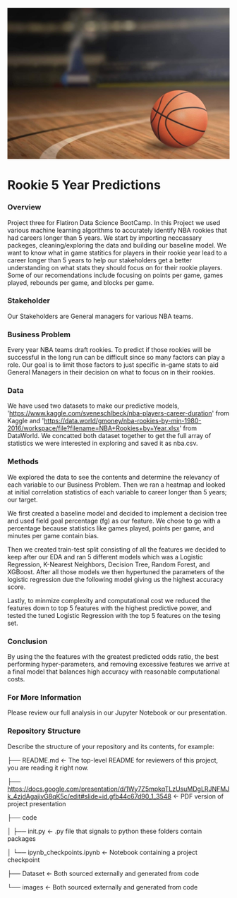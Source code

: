 ![bball_bg](./images/bball_bg.jpg)

# Rookie 5 Year Predictions


###  Overview
Project three for Flatiron Data Science BootCamp. In this Project we used various machine learning algorithms to accurately identify NBA rookies that had careers longer than 5 years. We start by importing neccassary packeges, cleaning/exploring the data and building our baseline model. We want to know what in game statitics for players in their rookie year lead to a career longer than 5 years to help our stakeholders get a better understanding on what stats they should focus on for their rookie players. Some of our recomendations include focusing on points per game, games played, rebounds per game, and blocks per game.

### Stakeholder
Our Stakeholders are General managers for various NBA teams.

### Business Problem
Every year NBA teams draft rookies. To predict if those rookies will be successful in the long run can be difficult since so many factors can play a role. Our goal is to limit those factors to just specific in-game stats to aid General Managers in their decision on what to focus on in their rookies.

### Data
We have used two datasets to make our predictive models, 'https://www.kaggle.com/sveneschlbeck/nba-players-career-duration' from Kaggle and 'https://data.world/gmoney/nba-rookies-by-min-1980-2016/workspace/file?filename=NBA+Rookies+by+Year.xlsx' from DataWorld. We concatted both dataset together to get the full array of statistics we were interested in exploring and saved it as nba.csv.

### Methods
We explored the data to see the contents and determine the relevancy of each variable to our Business Problem. Then we ran a heatmap and looked at initial correlation statistics of each variable to career longer than 5 years; our target.

We first created a baseline model and decided to implement a decision tree and used field goal percentage (fg) as our feature. We chose to go with a percentage because statistics like games played, points per game, and minutes per game contain bias.

Then we created train-test split consisting of all the features we decided to keep after our EDA and ran 5 different models which was a Logistic Regression, K-Nearest Neighbors, Decision Tree, Random Forest, and XGBoost. After all those models we then hypertuned the parameters of the logistic regression due the following model giving us the highest accuracy score.

Lastly, to minmize complexity and computational cost we reduced the features down to top 5 features with the highest predictive power, and tested the tuned Logistic Regression with the top 5 features on the tesing set.

### Conclusion 
By using the the features with the greatest predicted odds ratio, the best performing hyper-parameters, and removing excessive features we arrive at a final model that balances high accuracy with reasonable computational costs.

### For More Information
Please review our full analysis in our Jupyter Notebook or our presentation.

### Repository Structure
Describe the structure of your repository and its contents, for example:

├── README.md <- The top-level README for reviewers of this project, you are reading it right now.

├── https://docs.google.com/presentation/d/1Wy7Z5mpkqTLzUsuMDgLRJNFMJk_4zjdAgajiyG8qK5c/edit#slide=id.gfb44c67d90_1_3548 <- PDF version of project presentation

├── code

│ ├── init.py <- .py file that signals to python these folders contain packages

│ └── ipynb_checkpoints.ipynb <- Notebook containing a project checkpoint

├── Dataset <- Both sourced externally and generated from code

└── images <- Both sourced externally and generated from code

